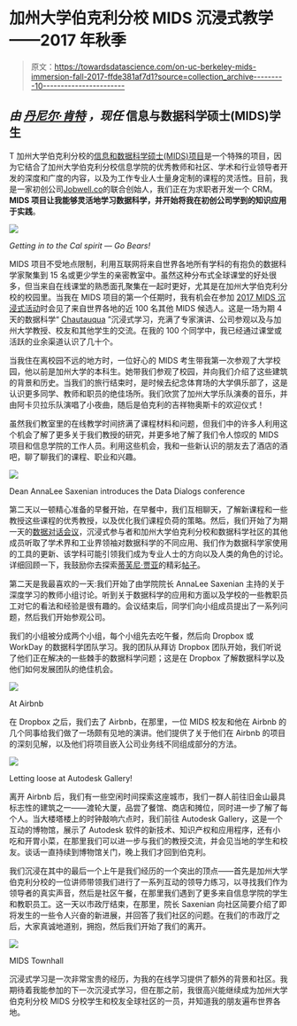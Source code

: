 # 加州大学伯克利分校 MIDS 沉浸式教学——2017 年秋季

> 原文：<https://towardsdatascience.com/on-uc-berkeley-mids-immersion-fall-2017-ffde381af7d1?source=collection_archive---------10----------------------->

## *由* [*丹尼尔·肯特*](https://www.ischool.berkeley.edu/people/daniel-kent#profile-main) *，现任* **信息与数据科学硕士(MIDS)学生**

T 加州大学伯克利分校的[信息和数据科学硕士(MIDS)项目](https://www.ischool.berkeley.edu/programs/mids)是一个特殊的项目，因为它结合了加州大学伯克利分校信息学院的优秀教师和社区、学术和行业领导者开发的深度和广度的内容，以及为工作专业人士量身定制的课程的灵活性。目前，我是一家初创公司[Jobwell.co](https://www.jobwell.co/)的联合创始人，我们正在为求职者开发一个 CRM。**MIDS 项目让我能够灵活地学习数据科学，并开始将我在初创公司学到的知识应用于实践**。

![](img/3ea97adc1cbbd48f8b806971d4dab91d.png)

*Getting in to the Cal spirit — Go Bears!*

MIDS 项目不受地点限制，利用互联网将来自世界各地所有学科的有抱负的数据科学家聚集到 15 名或更少学生的亲密教室中。虽然这种分布式全球课堂的好处很多，但当来自在线课堂的熟悉面孔聚集在一起时更好，尤其是在加州大学伯克利分校的校园里。当我在 MIDS 项目的第一个任期时，我有机会在参加 [2017 MIDS 沉浸式活动](https://www.ischool.berkeley.edu/news/2017/fall-immersion-program-brings-100-data-scientists-berkeley)时会见了来自世界各地的近 100 名其他 MIDS 候选人。这是一场为期 4 天的数据科学“ [Chautauqua](https://en.wikipedia.org/wiki/Chautauqua) ”沉浸式学习，充满了专家演讲、公司参观以及与加州大学教授、校友和其他学生的交流。在我的 100 个同学中，我已经通过课堂或活跃的业余渠道认识了几十个。

当我住在离校园不远的地方时，一位好心的 MIDS 考生带我第一次参观了大学校园，他以前是加州大学的本科生。她带我们参观了校园，并向我们介绍了这些建筑的背景和历史。当我们的旅行结束时，是时候去纪念体育场的大学俱乐部了，这是认识更多同学、教师和职员的绝佳场所。我们欣赏了加州大学乐队演奏的音乐，并由阿卡贝拉乐队演唱了小夜曲，随后是伯克利的吉祥物奥斯卡的欢迎仪式！

虽然我们教室里的在线教学时间挤满了课程材料和问题，但我们中的许多人利用这个机会了解了更多关于我们教授的研究，并更多地了解了我们令人惊叹的 MIDS 项目和信息学院的工作人员。利用这些机会，我和一些新认识的朋友去了酒店的酒吧，聊了聊我们的课程、职业和兴趣。

![](img/39850a54aee74dcc7e59aa03cab3f02b.png)

Dean AnnaLee Saxenian introduces the Data Dialogs conference

第二天以一顿精心准备的早餐开始，在早餐中，我们互相聊天，了解新课程和一些教授这些课程的优秀教授，以及优化我们课程负荷的策略。然后，我们开始了为期一天的[数据对话会议](https://datadialogs.ischool.berkeley.edu/)，沉浸式参与者和加州大学伯克利分校和数据科学社区的其他成员听取了学术界和工业界领袖对数据科学的不同应用、我们作为数据科学家使用的工具的更新、该学科可能引领我们成为专业人士的方向以及人类的角色的讨论。详细回顾一下，我鼓励你去探索[蒂芙尼·贾亚](https://medium.com/@tiffanyjaya)的精彩[帖子](https://medium.com/@BerkeleyISchool/data-dialogs-2017-conference-recap-265f9bdcb8b1)。

第二天是我最喜欢的一天:我们开始了由学院院长 AnnaLee Saxenian 主持的关于深度学习的教师小组讨论。听到关于数据科学的应用和方面以及学校的一些教职员工对它的看法和经验是很有趣的。会议结束后，同学们向小组成员提出了一系列问题，然后我们开始参观公司。

我们的小组被分成两个小组，每个小组先去吃午餐，然后向 Dropbox 或 WorkDay 的数据科学团队学习。我的团队从拜访 Dropbox 团队开始，我们听说了他们正在解决的一些棘手的数据科学问题；这是在 Dropbox 了解数据科学以及他们如何发展团队的绝佳机会。

![](img/9f7e9a9ea21e72737265999e05e5ec45.png)

At Airbnb

在 Dropbox 之后，我们去了 Airbnb，在那里，一位 MIDS 校友和他在 Airbnb 的几个同事给我们做了一场颇有见地的演讲。他们提供了关于他们在 Airbnb 的项目的深刻见解，以及他们将项目嵌入公司业务线不同组成部分的方法。

![](img/6d8830fecc00198cf8e82186c8deaafb.png)

Letting loose at Autodesk Gallery!

离开 Airbnb 后，我们有一些空闲时间探索这座城市，我们一群人前往旧金山最具标志性的建筑之一——渡轮大厦，品尝了餐馆、商店和摊位，同时进一步了解了每个人。当大楼塔楼上的时钟敲响六点时，我们前往 Autodesk Gallery，这是一个互动的博物馆，展示了 Autodesk 软件的新技术、知识产权和应用程序，还有小吃和开胃小菜，在那里我们可以进一步与我们的教授交流，并会见当地的学生和校友。谈话一直持续到博物馆关门，晚上我们才回到伯克利。

我们沉浸在其中的最后一个上午是我们经历的一个突出的顶点——首先是加州大学伯克利分校的一位讲师带领我们进行了一系列互动的领导力练习，以寻找我们作为领导者的真实声音，然后是社区午餐，在那里我们遇到了更多来自信息学院的学生和教职员工。这一天以市政厅结束，在那里，院长 Saxenian 向社区简要介绍了即将发生的一些令人兴奋的新进展，并回答了我们社区的问题。在我们的市政厅之后，大家真诚地道别，拥抱，然后我们开始了我们的离开。

![](img/700fedae5a8028d400f047d545b32a97.png)

MIDS Townhall

沉浸式学习是一次非常宝贵的经历，为我的在线学习提供了额外的背景和社区。我期待着我能参加的下一次沉浸式学习，但在那之前，我很高兴能继续成为加州大学伯克利分校 MIDS 分校学生和校友全球社区的一员，并知道我的朋友遍布世界各地。